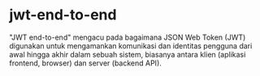 # jwt-end-to-end
 "JWT end-to-end" mengacu pada bagaimana JSON Web Token (JWT) digunakan untuk mengamankan komunikasi dan identitas pengguna dari awal hingga akhir dalam sebuah sistem, biasanya antara klien (aplikasi frontend, browser) dan server (backend API).
